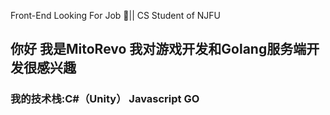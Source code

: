 Front-End Looking For Job 👔|| CS Student of NJFU
## 你好 我是MitoRevo 我对游戏开发和Golang服务端开发很感兴趣
### 我的技术栈:C#（Unity） Javascript GO 

<!--
**NaraNocturne/NaraNocturne** is a ✨ _special_ ✨ repository because its `README.md` (this file) appears on your GitHub profile.

Here are some ideas to get you started:

- 🔭 I’m currently working on ...
- 🌱 I’m currently learning ...
- 👯 I’m looking to collaborate on ...
- 🤔 I’m looking for help with ...
- 💬 Ask me about ...
- 📫 How to reach me: ...
- 😄 Pronouns: ...
- ⚡ Fun fact: ...
-->
